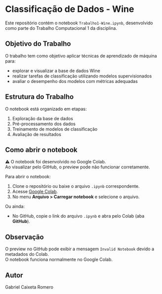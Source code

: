 # Classificação de Dados - Wine

Este repositório contém o notebook `Trabalho1-Wine.ipynb`, desenvolvido como parte do Trabalho Computacional 1 da disciplina.

## Objetivo do Trabalho

O trabalho tem como objetivo aplicar técnicas de aprendizado de máquina para:

- explorar e visualizar a base de dados Wine
- realizar tarefas de classificação utilizando modelos supervisionados
- avaliar o desempenho dos modelos com métricas adequadas

## Estrutura do Trabalho

O notebook está organizado em etapas:

1. Exploração da base de dados
2. Pré-processamento dos dados
3. Treinamento de modelos de classificação
4. Avaliação de resultados

## Como abrir o notebook

⚠️ O notebook foi desenvolvido no Google Colab.  
Ao visualizar pelo GitHub, o preview pode não funcionar corretamente.

Para abrir o notebook:

1. Clone o repositório ou baixe o arquivo `.ipynb` correspondente.
2. Acesse [Google Colab](https://colab.research.google.com/).
3. No menu **Arquivo > Carregar notebook** e selecione o arquivo.

Ou ainda:

- No GitHub, copie o link do arquivo `.ipynb` e abra pelo Colab (aba **GitHub**).

## Observação

O preview no GitHub pode exibir a mensagem `Invalid Notebook` devido a metadados do Colab.  
O notebook funciona normalmente no Google Colab.

## Autor

Gabriel Caixeta Romero
